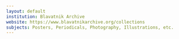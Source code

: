 ```yaml
---
layout: default
institution: Blavatnik Archive
website: https://www.blavatnikarchive.org/collections
subjects: Posters, Periodicals, Photography, Illustrations, etc.
---
```

